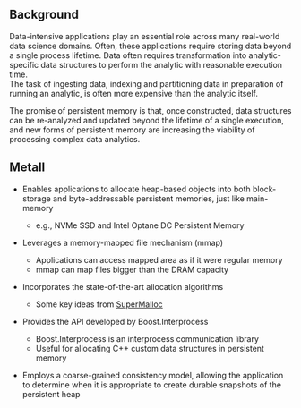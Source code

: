 ## Background

Data-intensive applications play an essential role across many real-world data science domains.
Often, these applications require storing data beyond a single process lifetime.
Data often requires transformation into analytic-specific data structures to perform the analytic with reasonable execution time.  
The task of ingesting data, indexing and partitioning data in preparation of running an analytic, is often more expensive than the analytic itself.

The promise of persistent memory is that, once constructed, data structures can be re-analyzed and updated beyond the lifetime of a single execution, and new forms of persistent memory are increasing the viability of processing complex data analytics.


## Metall

* Enables applications to allocate heap-based objects into both block-storage and byte-addressable persistent memories, just like main-memory
	* e.g., NVMe SSD and Intel Optane DC Persistent Memory

* Leverages a memory-mapped file mechanism (mmap)
	* Applications can access mapped area as if it were regular memory
	* mmap can map files bigger than the DRAM capacity

* Incorporates the state-of-the-art allocation algorithms
	* Some key ideas from [SuperMalloc](https://dl.acm.org/doi/10.1145/2887746.2754178) 

* Provides the API developed by Boost.Interprocess
  * Boost.Interprocess is an interprocess communication library
  * Useful for allocating C++ custom data structures in persistent memory

* Employs a coarse-grained consistency model, allowing the application to determine when it is appropriate to create durable snapshots of the persistent heap